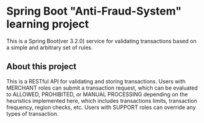 # Spring Boot "Anti-Fraud-System" learning project

This is a Spring Boot(ver 3.2.0) service for validating transactions based on a simple and arbitrary set of rules.

## About this project
This is a RESTful API for validating and storing transactions. Users with MERCHANT roles can submit a transaction
request, which can be evaluated to ALLOWED, PROHIBITED, or MANUAL PROCESSING depending on the heuristics implemented
here, which includes transactions limits, transaction frequency, region checks, etc. Users with SUPPORT roles can
override any types of transaction.



